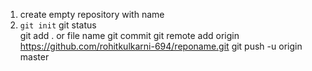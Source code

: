 1. create empty repository with name
2. `git init`
git status  
git add . or file name
git commit 
git remote add origin https://github.com/rohitkulkarni-694/reponame.git
git push -u origin master 